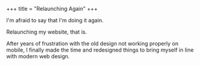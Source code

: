 +++
title = "Relaunching Again"
+++

I'm afraid to say that I'm doing it again. 

Relaunching my website, that is.

After years of frustration with the old design not working properly on mobile, I finally made the time and redesigned things to bring myself in line with modern web design.

